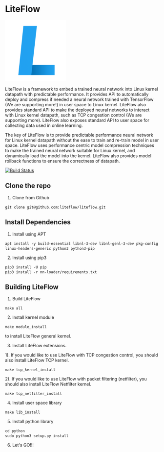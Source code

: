 # LiteFlow

<img src="https://raw.githubusercontent.com/snowzjx/liteflow/master/doc/liteflow-logo.png" alt="logo" width="200">

LiteFlow is a framework to embed a trained neural network into Linux kernel datapath with predictable performance. It provides API to automatically deploy and compress if needed a neural network trained with TensorFlow (We are supporting more!) in user space to Linux kernel. LiteFlow also provides standard API to make the deployed neural networks to interact with Linux kernel datapath, such as TCP congestion control (We are supporting more). LiteFlow also exposes standard API to user space for collecting data used in online learning.

The key of LiteFlow is to provide predictable performance neural network for Linux kernel datapath without the ease to train and re-train model in user space. LiteFlow uses performance centric model compression techniques to make the trained neural network suitable for Linux kernel, and dynamically load the model into the kernel. LiteFlow also provides model rollback functions to ensure the correctness of datapath.

[![Build Status](https://travis-ci.org/snowzjx/liteflow.svg?branch=master)](https://travis-ci.org/liteflow/liteflow)

## Clone the repo

1. Clone from Github
```
git clone git@github.com:liteflow/liteflow.git
```

## Install Dependencies

1. Install using APT
```
apt install -y build-essential libnl-3-dev libnl-genl-3-dev pkg-config linux-headers-generic python3 python3-pip 
```

2. Install using pip3
```
pip3 install -U pip
pip3 install -r nn-loader/requirements.txt
```

## Building LiteFlow

1. Build LiteFlow

```
make all
```

2. Install kernel module

```
make module_install
```
to install LiteFlow general kernel.

3. Install LiteFlow extensions.

1). If you would like to use LiteFlow with TCP congestion control, you should also install LiteFlow TCP kernel.
```
make tcp_kernel_install
```

2). If you would like to use LiteFlow with packet filtering (netfilter), you should also install LiteFlow Netfilter kernel.
```
make tcp_netfilter_install
```

4. Install user space library

```
make lib_install
```

5. Install python library
```
cd python
sudo python3 setup.py install
```

6. Let's GO!!!
